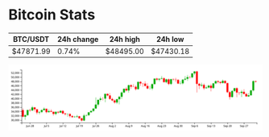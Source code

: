 # Bitcoin Stats

BTC/USDT|24h change|24h high|24h low|
|---|---|---|---|
|$47871.99|0.74%|$48495.00|$47430.18|

<img src="./chart.svg">
